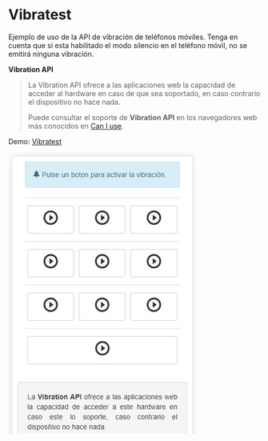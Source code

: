 # Vibratest

Ejemplo de uso de la API de vibración de teléfonos móviles. Tenga en cuenta que si esta habilitado el modo silencio en el teléfono móvil, no se emitirá ninguna vibración.

**Vibration API**

> La Vibration API ofrece a las aplicaciones web la capacidad de acceder al hardware en caso de que sea soportado, en caso contrario el dispositivo no hace nada.
> 
> Puede consultar el soporte de **Vibration API** en los navegadores web más conocidos en [Can I use]("https://caniuse.com/#feat=vibration).


Demo: [Vibratest](http://marco.presting.pro/GitHub/Vibratest)


![Screenshot](Vibratest.jpg)